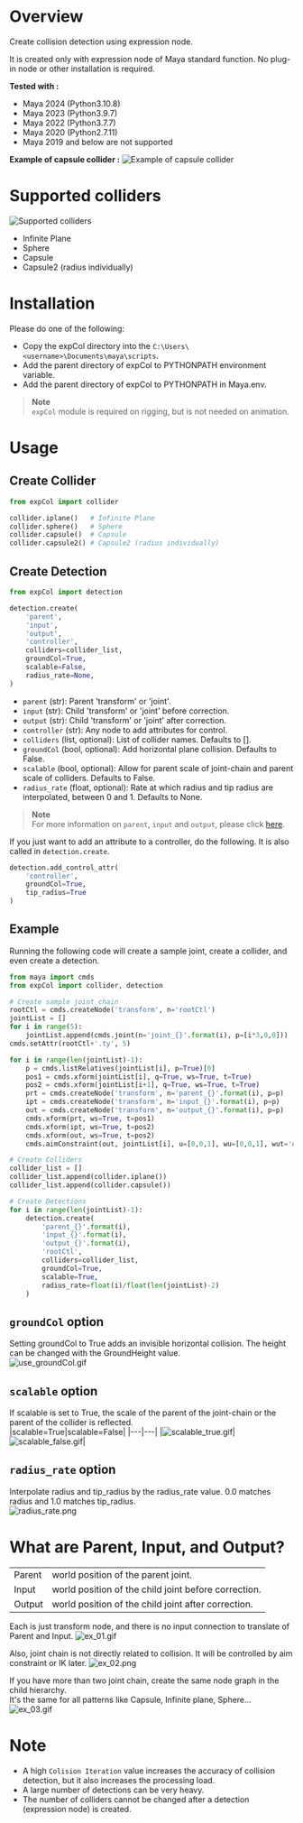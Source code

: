 # Overview
Create collision detection using expression node.

It is created only with expression node of Maya standard function. No plug-in node or other installation is required.  

**Tested with :**
* Maya 2024 (Python3.10.8)  
* Maya 2023 (Python3.9.7)  
* Maya 2022 (Python3.7.7)  
* Maya 2020 (Python2.7.11)  
* Maya 2019 and below are not supported

**Example of capsule collider :**
![Example of capsule collider](images/capsuleCollider.gif)  

# Supported colliders
![Supported colliders](images/colliders.jpg)  
* Infinite Plane
* Sphere
* Capsule
* Capsule2 (radius individually)

# Installation
Please do one of the following:
* Copy the expCol directory into the `C:\Users\<username>\Documents\maya\scripts`.
* Add the parent directory of expCol to PYTHONPATH environment variable.
* Add the parent directory of expCol to PYTHONPATH in Maya.env.

> **Note**  
> `expCol` module is required on rigging, but is not needed on animation.

# Usage
## Create Collider
```python
from expCol import collider

collider.iplane()   # Infinite Plane
collider.sphere()   # Sphere
collider.capsule()  # Capsule
collider.capsule2() # Capsule2 (radius individually)
```

## Create Detection
```python
from expCol import detection

detection.create(
    'parent', 
    'input', 
    'output', 
    'controller', 
    colliders=collider_list, 
    groundCol=True, 
    scalable=False,
    radius_rate=None,
)
```
* `parent` (str): Parent 'transform' or 'joint'.  
* `input` (str): Child 'transform' or 'joint' before correction.  
* `output` (str): Child 'transform' or 'joint' after correction.   
* `controller` (str): Any node to add attributes for control.  
* `colliders` (list, optional): List of collider names. Defaults to [].
* `groundCol` (bool, optional): Add horizontal plane collision. Defaults to False.
* `scalable` (bool, optional): Allow for parent scale of joint-chain and parent scale of colliders. Defaults to False.
* `radius_rate` (float, optional): Rate at which radius and tip radius are interpolated, between 0 and 1. Defaults to None.  

> **Note**  
> For more information on `parent`, `input` and `output`, please click [here](#what-are-parent-input-and-output).  

If you just want to add an attribute to a controller, do the following. It is also called in `detection.create`.  
```python
detection.add_control_attr(
    'controller', 
    groundCol=True, 
    tip_radius=True
)
```

## Example
Running the following code will create a sample joint, create a collider, and even create a detection.  
```python
from maya import cmds
from expCol import collider, detection

# Create sample joint chain
rootCtl = cmds.createNode('transform', n='rootCtl')
jointList = []
for i in range(5):
    jointList.append(cmds.joint(n='joint_{}'.format(i), p=[i*3,0,0]))
cmds.setAttr(rootCtl+'.ty', 5)

for i in range(len(jointList)-1):
    p = cmds.listRelatives(jointList[i], p=True)[0]
    pos1 = cmds.xform(jointList[i], q=True, ws=True, t=True)
    pos2 = cmds.xform(jointList[i+1], q=True, ws=True, t=True)
    prt = cmds.createNode('transform', n='parent_{}'.format(i), p=p)
    ipt = cmds.createNode('transform', n='input_{}'.format(i), p=p)
    out = cmds.createNode('transform', n='output_{}'.format(i), p=p)
    cmds.xform(prt, ws=True, t=pos1)
    cmds.xform(ipt, ws=True, t=pos2)
    cmds.xform(out, ws=True, t=pos2)
    cmds.aimConstraint(out, jointList[i], u=[0,0,1], wu=[0,0,1], wut='objectrotation', wuo=prt)

# Create Colliders
collider_list = []
collider_list.append(collider.iplane())
collider_list.append(collider.capsule())

# Create Detections
for i in range(len(jointList)-1):
    detection.create(
        'parent_{}'.format(i), 
        'input_{}'.format(i), 
        'output_{}'.format(i), 
        'rootCtl', 
        colliders=collider_list, 
        groundCol=True, 
        scalable=True,
        radius_rate=float(i)/float(len(jointList)-2)
    )
```

## `groundCol` option
Setting groundCol to True adds an invisible horizontal collision. The height can be changed with the GroundHeight value.  
![use_groundCol.gif](images/use_groundCol.gif)

## `scalable` option
If scalable is set to True, the scale of the parent of the joint-chain or the parent of the collider is reflected.  
|scalable=True|scalable=False|
|---|---|
|![scalable_true.gif](images/scalable_true.gif)|![scalable_false.gif](images/scalable_false.gif)|

## `radius_rate` option
Interpolate radius and tip_radius by the radius_rate value. 0.0 matches radius and 1.0 matches tip_radius.  
![radius_rate.png](images/radius_rate.png)

# What are Parent, Input, and Output?

|||
|---|---|
|Parent|world position of the parent joint.|
|Input|world position of the child joint before correction.|
|Output|world position of the child joint after correction.|

Each is just transform node, and there is no input connection to translate of Parent and Input.
![ex_01.gif](images/explanation_of_parent_input_output/ex_01.gif)

Also, joint chain is not directly related to collision. It will be controlled by aim constraint or IK later.
![ex_02.png](images/explanation_of_parent_input_output/ex_02.png)

If you have more than two joint chain, create the same node graph in the child hierarchy.  
It's the same for all patterns like Capsule, Infinite plane, Sphere...
![ex_03.gif](images/explanation_of_parent_input_output/ex_03.gif)

# Note
* A high `Colision Iteration` value increases the accuracy of collision detection, but it also increases the processing load.
* A large number of detections can be very heavy.
* The number of colliders cannot be changed after a detection (expression node) is created.
